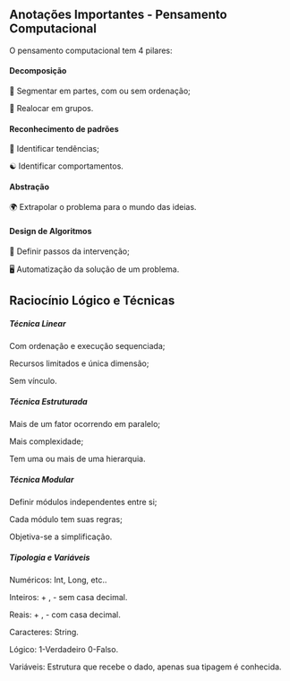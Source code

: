 ## Anotações Importantes - Pensamento Computacional

O pensamento computacional tem 4 pilares:



#### Decomposição

:knife: Segmentar em partes, com ou sem ordenação;

:game_die: Realocar em grupos.



#### Reconhecimento de padrões

:calendar: Identificar tendências;

:yin_yang: Identificar comportamentos.



#### Abstração

:earth_africa: Extrapolar o problema para o mundo das ideias.



#### Design de Algoritmos

:footprints: Definir passos da intervenção;

:desktop_computer: Automatização da solução de um problema.





## Raciocínio Lógico e Técnicas

##### Técnica Linear 

Com ordenação e execução sequenciada;

Recursos limitados e única dimensão;

Sem vínculo.

##### Técnica Estruturada

Mais de um fator ocorrendo em paralelo;

Mais complexidade;

Tem uma ou mais de uma hierarquia.

##### Técnica Modular

Definir módulos independentes entre si;

Cada módulo tem suas regras;

Objetiva-se a simplificação.

##### Tipologia e Variáveis

Numéricos: Int, Long, etc..

Inteiros: + , - sem casa decimal.

Reais: + , - com casa decimal.

Caracteres: String.

Lógico: 1-Verdadeiro 0-Falso.

Variáveis: Estrutura que recebe o dado, apenas sua tipagem é conhecida.

